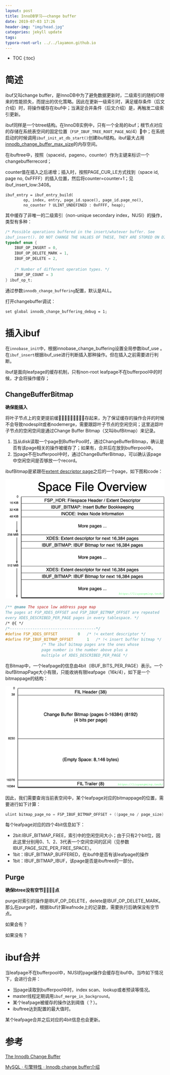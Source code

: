 ```yaml
---
layout: post
title: InnoDB学习——change buffer
date: 2019-07-03 17:26
header-img: "img/head.jpg"
categories: jekyll update
tags:
typora-root-url: ../../layamon.github.io
---
```

* TOC
{:toc}
# 简述

ibuf又叫change buffer，是InnoDB中为了避免数据更新时，二级索引的随机IO带来的性能损失，而提出的优化策略。因此在更新一级索引时，满足缓存条件（后文介绍）时，将操作缓存在ibuf中；当满足合并条件（后文介绍）是，再触发二级索引更新。

ibuf同样是一个btree结构。在InnoDB实例中，只有一个全局的ibuf；根节点对应的存储在系统表空间的固定位置（`FSP_IBUF_TREE_ROOT_PAGE_NO`/4）中；在系统启动的时候调用`ibuf_init_at_db_start()`创建ibuf结构。ibuf最大占用 [innodb_change_buffer_max_size](http://dev.mysql.com/doc/refman/5.7/en/innodb-parameters.html#sysvar_innodb_change_buffer_max_size)的内存空间。

在ibuftree中，按照（spaceid，pageno，counter）作为主键来标识一个changebufferrecord；

counter值在插入之后递增；插入时，按照PAGE_CUR_LE方式找到（space id, page no, 0xFFFF）的插入位置，然后将counter=counter+1；见ibuf_insert_low:3408。

```
ibuf_entry = ibuf_entry_build(
		op, index, entry, page_id.space(), page_id.page_no(),
		no_counter ? ULINT_UNDEFINED : 0xFFFF, heap);
```

其中缓存了非唯一的二级索引（non-unique secondary index，NUSI）的操作，类型有多种：

```c
/* Possible operations buffered in the insert/whatever buffer. See
ibuf_insert(). DO NOT CHANGE THE VALUES OF THESE, THEY ARE STORED ON DISK. */
typedef enum {
	IBUF_OP_INSERT = 0,
	IBUF_OP_DELETE_MARK = 1,
	IBUF_OP_DELETE = 2,

	/* Number of different operation types. */
	IBUF_OP_COUNT = 3
} ibuf_op_t;
```

通过参数`innodb_change_buffering`配置，默认是ALL。

打开changebuffer调试：

```
set global innodb_change_buffering_debug = 1;
```

# 插入ibuf

在`innobase_init`中，根据innobase_change_buffering设置全局参数ibuf_use 。在`ibuf_insert`根据ibuf_use进行判断插入那种操作。但在插入之前需要进行判断。

ibuf是面向leafpage的缓存机制，只有non-root leafpage不在bufferpool中的时候，才会将操作缓存；

## ChangeBufferBitmap

**确保能插入**

将叶子节点上的变更提前缓存起来，为了保证缓存的操作合并的时候不会导致nodesplit或者nodemerge，需要跟踪叶子节点的空闲空间；这里追踪叶子节点的空闲空间是通过Change Buffer Bitmap（又叫ibufBitmap）来记录。

1. 当从disk读取一个page到BufferPool时，通过ChangeBufferBitmap，确认是否有该page相关的操作被缓存了；如果有，合并后在放到bufferpool中。
2. 当page不在bufferpool中时，通过ChangeBufferBitmap，可以确认该page中空闲空间是否够放一个record。

ibufBitmap是紧跟在[extent descriptor page](http://mysqlserverteam.com/extent-descriptor-page-of-innodb/)之后的一个page，如下图和code：

![image-20190704181942011](/image/space-file.png)

```c
/** @name The space low address page map
The pages at FSP_XDES_OFFSET and FSP_IBUF_BITMAP_OFFSET are repeated
every XDES_DESCRIBED_PER_PAGE pages in every tablespace. */
/* @{ */
/*--------------------------------------*/
#define FSP_XDES_OFFSET			0	/* !< extent descriptor */
#define FSP_IBUF_BITMAP_OFFSET		1	/* !< insert buffer bitmap */
				/* The ibuf bitmap pages are the ones whose
				page number is the number above plus a
				multiple of XDES_DESCRIBED_PER_PAGE */
```

在Bitmap中，一个leafpage的信息由4bit（IBUF_BITS_PER_PAGE）表示。一个ibufBitmapPage大小有限，只能收纳有限leafpage（16k/4），如下是一个bitmappage的结构：

![image-20190704203435668](/image/bitmap-page.png)

因此，我们需要查询当前表空间中，某个leafpage对应的bitmappage的位置，需要进行如下计算：

```c
ulint bitmap_page_no = FSP_IBUF_BITMAP_OFFSET + ((page_no / page_size) * page_size)
```

每个leafpage对应的四个4bit信息如下：

+ 2bit:IBUF_BITMAP_FREE，索引中的空闲空间大小；由于只有2个bit位，因此这里分别用0、1、2、3代表一个空间空间的区间（见参数IBUF_PAGE_SIZE_PER_FREE_SPACE）。
+ 1bit：IBUF_BITMAP_BUFFERED，在ibuf中是否有该leafpage的操作
+ 1bit：IBUF_BITMAP_IBUF，该page是否是ibuftree的一部分。

## Purge

**确保btree没有空节点**

purge对索引的操作是IBUF_OP_DELETE，delete是IBUF_OP_DELETE_MARK。那么在purge时，根据ibuf计算leafnode上的记录数，需要执行后确保没有空节点。

如果会有？

如果没有？

# ibuf合并

当leafpage不在bufferpool中，NUSI的page操作会缓存在ibuf中。当咋如下情况下，会进行合并：

+ 当page读取到bufferpool中时，index scan、lookup或者预读等情况。
+ master线程定期调用`ibuf_merge_in_background`。
+ 某个leafpage被缓存的操作达到阈值（？）。
+ ibuftree达到配置的最大值时。

某个leafpage合并之后对应的4bit信息也会更新。

# 参考

[The Innodb Change Buffer](https://mysqlserverteam.com/the-innodb-change-buffer/)

[MySQL · 引擎特性 · Innodb change buffer介绍](http://mysql.taobao.org/monthly/2015/07/01/)
